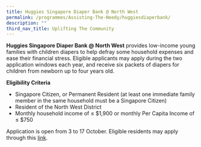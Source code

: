 ```yaml
---
title: Huggies Singapore Diaper Bank @ North West
permalink: /programmes/Assisting-The-Needy/huggiesdiaperbank/
description: ""
third_nav_title: Uplifting The Community
---
```

**Huggies Singapore Diaper Bank @ North West** provides low-income young families with children diapers to help defray some household expenses and ease their financial stress. Eligible applicants may apply during the two application windows each year, and receive six packets of diapers for children from newborn up to four years old.
  
**Eligibility Criteria**

*   Singapore Citizen, or Permanent Resident (at least one immediate family member in the same household must be a Singapore Citizen)
*   Resident of the North West District 
*   Monthly household income of ≤ $1,900 or monthly Per Capita Income of ≤ $750

Application is open from 3 to 17 October. Eligible residents may apply through this [link](go.gov.sg/nwdiapers).